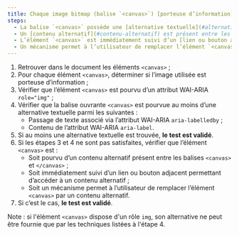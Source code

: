```yaml
---
title: Chaque image bitmap (balise `<canvas>`) [porteuse d’information](#image-porteuse-d-information), vérifie-t-elle une de ces conditions ?
steps:
  - La balise `<canvas>` possède une [alternative textuelle](#alternative-textuelle-image) et un attribut `role="img"` ;
  - Un [contenu alternatif](#contenu-alternatif) est présent entre les balises `<canvas>` et `</canvas>` ;
  - L’élément `<canvas>` est immédiatement suivi d’un [lien ou bouton adjacent](#lien-ou-bouton-adjacent) permettant d’accéder à un [contenu alternatif](#contenu-alternatif) ;
  - Un mécanisme permet à l’utilisateur de remplacer l’élément `<canvas>` par un [contenu alternatif](#contenu-alternatif).
---
```


1. Retrouver dans le document les éléments `<canvas>` ;
2. Pour chaque élément `<canvas>`, déterminer si l’image utilisée est porteuse d’information ;
3. Vérifier que l’élément `<canvas>` est pourvu d’un attribut WAI-ARIA `role="img"` ;
4. Vérifier que la balise ouvrante `<canvas>` est pourvue au moins d’une alternative textuelle parmi les suivantes :
   - Passage de texte associé via l’attribut WAI-ARIA `aria-labelledby` ;
   - Contenu de l’attribut WAI-ARIA `aria-label`.
5. Si au moins une alternative textuelle est trouvée, **le test est validé**.
6. Si les étapes 3 et 4 ne sont pas satisfaites, vérifier que l’élément `<canvas>` est :
   - Soit pourvu d’un contenu alternatif présent entre les balises `<canvas>` et `</canvas>` ;
   - Soit immédiatement suivi d’un lien ou bouton adjacent permettant d’accéder à un contenu alternatif ;
   - Soit un mécanisme permet à l’utilisateur de remplacer l’élément `<canvas>` par un contenu alternatif.
7. Si c’est le cas, **le test est validé**.

Note : si l'élément `<canvas>` dispose d'un rôle `img`, son alternative ne peut  être fournie que par les techniques listées à l'étape 4.
